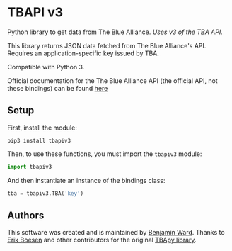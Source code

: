# TBAPI v3

Python library to get data from The Blue Alliance. _Uses v3 of the TBA API._

This library returns JSON data fetched from The Blue Alliance's API. Requires an application-specific key issued by TBA.

Compatible with Python 3.

Official documentation for the The Blue Alliance API (the official API, not these bindings) can be found [here](https://www.thebluealliance.com/apidocs)

## Setup
First, install the module:

    pip3 install tbapiv3

Then, to use these functions, you must import the `tbapiv3` module:

```py
import tbapiv3
```

And then instantiate an instance of the bindings class:

```py
tba = tbapiv3.TBA('key')
```

## Authors

This software was created and is maintained by [Benjamin Ward](https://github.com/WardBenjamin). Thanks to [Erik Boesen](https://github.com/ErikBoesen) and other contributors for the original [TBApy library](https://github.com/frc1418/tbapy).
